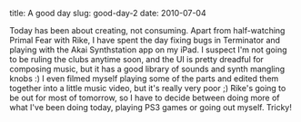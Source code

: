 title: A good day
slug: good-day-2
date: 2010-07-04


Today has been about creating, not consuming. Apart from half-watching Primal Fear with Rike, I have spent the day fixing bugs in Terminator and playing with the Akai Synthstation app on my iPad. I suspect I'm not going to be ruling the clubs anytime soon, and the UI is pretty dreadful for composing music, but it has a good library of sounds and synth mangling knobs :)
I even filmed myself playing some of the parts and edited them together into a little music video, but it's really very poor ;)
Rike's going to be out for most of tomorrow, so I have to decide between doing more of what I've been doing today, playing PS3 games or going out myself. Tricky!
